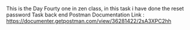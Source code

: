 This is the Day Fourty one in zen class, in this task i have done the reset password Task back end
Postman Documentation Link : https://documenter.getpostman.com/view/36281422/2sA3XPC2hh
